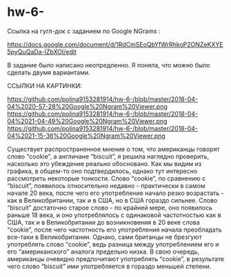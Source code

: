 # hw-6-

Ссылка на гугл-док с заданием по Google NGrams :

https://docs.google.com/document/d/1RdCmSEoQbYfWrRhkoP2ONZeKXYE5pyQuQaDa-IZbXOI/edit

В задание было написано неопредленно. Я поняла, что можно было сделать двумя вариантами. 

ССЫЛКИ НА КАРТИНКИ:

https://github.com/polina9153281914/hw-6-/blob/master/2018-04-04%2020-57-28%20Google%20Ngram%20Viewer.png
https://github.com/polina9153281914/hw-6-/blob/master/2018-04-04%2021-04-49%20Google%20Ngram%20Viewer.png
https://github.com/polina9153281914/hw-6-/blob/master/2018-04-04%2021-15-36%20Google%20Ngram%20Viewer.png

Существует  распространенное мнение о том, что американцы говорят слово “cookie”, а англичане “biscuit”, я решила наглядно проверить, насколько это убеждение реально обосновано. Как мы видим из графика, в общем-то оно подтвердилось, однако тут интересно рассмотреть некоторые тонкости. Слово “cookiе”, по сравнению с “biscuit”, появилось относительно недавно - практически в самом начале 20 века, после чего его употребление начало резко возрастать - как в Великобритании, так и в США, но в США гораздо сильнее. Слово “biscuit” достаточно старое слово - по крайней мере, оно появилось раньше 18 века, и оно употреблялось с одинаковой частотностью как в США, так и в Великобритании до возникновения в 20 веке слова “cookie”, после чего частотность его употребления начала преобладать все-таки в Великобритании. Однако, сами британцы не брезгуют употреблять слово “cookiе”, ведь разница между употреблением его и его “американского” аналога предельно низка. В свою очередь, американцы очевидно предпочитают употреблять “cookiе”, в результате чего слово “biscuit” ими употребляется в гораздо меньшей степени. 
